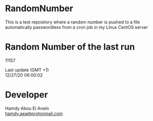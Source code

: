 # RandomNumber    
This is a test repository where a random number is pushed to a file automatically passwordless from a cron job in my Linux CentOS server    
# Random Number of the last run   
11157
      
Last update (GMT +1)    
12/27/20 06:00:02
# Developer    
Hamdy Abou El Anein   
hamdy.aea@protonmail.com

